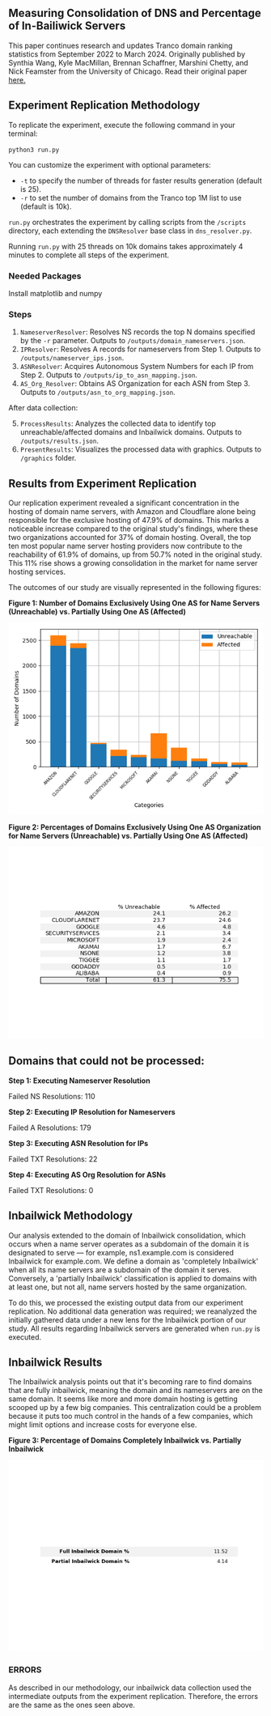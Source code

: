 

## Measuring Consolidation of DNS and Percentage of In-Bailiwick Servers


This paper continues research and updates Tranco domain ranking statistics from September 2022 to March 2024. Originally published by Synthia Wang, Kyle MacMillan, Brennan Schaffner, Marshini Chetty, and Nick Feamster from the University of Chicago. Read their original paper [here.](https://arxiv.org/pdf/2110.15345)




## Experiment Replication Methodology

To replicate the experiment, execute the following command in your terminal:

`python3 run.py`


You can customize the experiment with optional parameters:

- `-t` to specify the number of threads for faster results generation (default is 25).
- `-r` to set the number of domains from the Tranco top 1M list to use (default is 10k).

`run.py` orchestrates the experiment by calling scripts from the `/scripts` directory, each extending the `DNSResolver` base class in `dns_resolver.py`.

Running `run.py` with 25 threads on 10k domains takes approximately 4 minutes to complete all steps of the experiment.
### Needed Packages
Install matplotlib and numpy

### Steps

1. `NameserverResolver`: Resolves NS records the top N domains specified by the `-r` parameter. Outputs to `/outputs/domain_nameservers.json`.
2. `IPResolver`: Resolves A records for nameservers from Step 1. Outputs to `/outputs/nameserver_ips.json`.
3. `ASNResolver`: Acquires Autonomous System Numbers for each IP from Step 2. Outputs to `/outputs/ip_to_asn_mapping.json`.
4. `AS_Org_Resolver`: Obtains AS Organization for each ASN from Step 3. Outputs to `/outputs/asn_to_org_mapping.json`.

After data collection:

5. `ProcessResults`: Analyzes the collected data to identify top unreachable/affected domains and Inbailwick domains. Outputs to `/outputs/results.json`.
6. `PresentResults`: Visualizes the processed data with graphics. Outputs to `/graphics` folder.


## Results from Experiment Replication

Our replication experiment revealed a significant concentration in the hosting of domain name servers, with Amazon and Cloudflare alone being responsible for the exclusive hosting of 47.9% of domains. This marks a noticeable increase compared to the original study's findings, where these two organizations accounted for 37% of domain hosting. Overall, the top ten most popular name server hosting providers now contribute to the reachability of 61.9% of domains, up from 50.7% noted in the original study. This 11% rise shows a growing consolidation in the market for name server hosting services.

The outcomes of our study are visually represented in the following figures:

**Figure 1: Number of Domains Exclusively Using One AS for Name Servers (Unreachable) vs. Partially Using One AS (Affected)**

![Number of Domains Analysis](/graphics/bar_chart.png)

**Figure 2: Percentages of Domains Exclusively Using One AS Organization for Name Servers (Unreachable) vs. Partially Using One AS (Affected)**

![AS Organization Analysis](/graphics/result_table.png)

## Domains that could not be processed: 


**Step 1: Executing Nameserver Resolution**

  Failed NS Resolutions: 110

  
**Step 2: Executing IP Resolution for Nameservers**

  Failed A Resolutions: 179

  
 **Step 3: Executing ASN Resolution for IPs**

  Failed TXT Resolutions: 22

  
**Step 4: Executing AS Org Resolution for ASNs**

  Failed TXT Resolutions: 0


## Inbailwick Methodology

Our analysis extended to the domain of Inbailwick consolidation, which occurs when a name server operates as a subdomain of the domain it is designated to serve — for example, ns1.example.com is considered Inbailwick for example.com. We define a domain as 'completely Inbailwick' when all its name servers are a subdomain of the domain it serves. Conversely, a 'partially Inbailwick' classification is applied to domains with at least one, but not all, name servers hosted by the same organization. 

To do this, we processed the existing output data from our experiment replication. No additional data generation was required; we reanalyzed the initially gathered data under a new lens for the Inbailwick portion of our study. All results regarding Inbailwick servers are generated when `run.py` is executed.

## Inbailwick Results

The Inbailwick analysis points out that it's becoming rare to find domains that are fully inbailwick, meaning the domain and its nameservers are on the same domain. It seems like more and more domain hosting is getting scooped up by a few big companies. This centralization could be a problem because it puts too much control in the hands of a few companies, which might limit options and increase costs for everyone else.

**Figure 3: Percentage of Domains Completely Inbailwick vs. Partially Inbailwick**

![Inbailwick Analysis](/graphics/inbailwick_table.png)

### ERRORS

As described in our methodology, our inbailwick data collection used the intermediate outputs from the experiment replication. Therefore, the errors are the same as the ones seen above.

